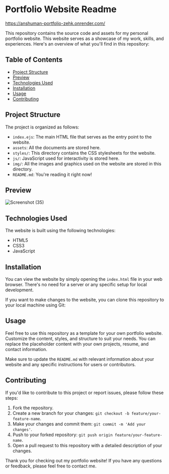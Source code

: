 # Portfolio Website Readme
https://anshuman-portfolio-zehk.onrender.com/

This repository contains the source code and assets for my personal portfolio website. This website serves as a showcase of my work, skills, and experiences. Here's an overview of what you'll find in this repository:

## Table of Contents

- [Project Structure](#project-structure)
- [Preview](#preview)
- [Technologies Used](#technologies-used)
- [Installation](#installation)
- [Usage](#usage)
- [Contributing](#contributing)

## Project Structure

The project is organized as follows:

- `index.ejs`: The main HTML file that serves as the entry point to the website.
- `assets`: All the documents are stored here.
- `styles/`: This directory contains the CSS stylesheets for the website.
- `js/`: JavaScript used for interactivity is stored here.
- `img/`: All the images and graphics used on the website are stored in this directory.
- `README.md`: You're reading it right now!

## Preview
![Screenshot (35)](https://github.com/Anshuman2102/Web-Portfolio/assets/86787631/93c75d70-70cb-4d94-9332-00a6900dbf5b)


## Technologies Used

The website is built using the following technologies:

- HTML5
- CSS3
- JavaScript 

## Installation

You can view the website by simply opening the `index.html` file in your web browser. There's no need for a server or any specific setup for local development.

If you want to make changes to the website, you can clone this repository to your local machine using Git:


## Usage

Feel free to use this repository as a template for your own portfolio website. Customize the content, styles, and structure to suit your needs. You can replace the placeholder content with your own projects, resume, and contact information.

Make sure to update the `README.md` with relevant information about your website and any specific instructions for users or contributors.

## Contributing

If you'd like to contribute to this project or report issues, please follow these steps:

1. Fork the repository.
2. Create a new branch for your changes: `git checkout -b feature/your-feature-name`.
3. Make your changes and commit them: `git commit -m 'Add your changes'`.
4. Push to your forked repository: `git push origin feature/your-feature-name`.
5. Open a pull request to this repository with a detailed description of your changes.


Thank you for checking out my portfolio website! If you have any questions or feedback, please feel free to contact me.
